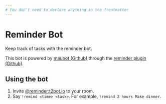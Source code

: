 ```yaml
---
# You don’t need to declare anything in the frontmatter
---
```


# Reminder Bot

Keep track of tasks with the reminder bot.

This bot is powered by [maubot (Github)](https://github.com/maubot/maubot) through the [reminder plugin (Github)](https://github.com/maubot/reminder).


## Using the bot

1. Invite [@reminder:t2bot.io](https://matrix.to/#/@reminder:t2bot.io) to your room.
2. Say `!remind <time> <task>`. For example, `!remind 2 hours Make dinner`.
